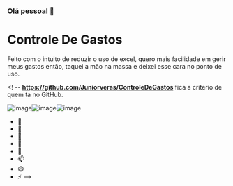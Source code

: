 ### Olá pessoal 👋

# Controle De Gastos
Feito com o intuito de reduzir o uso de excel, quero mais facilidade em gerir meus gastos então, taquei a mão na massa e deixei esse cara no ponto de uso.



<! --
**https://github.com/Juniorveras/ControleDeGastos** fica a criterio de quem ta no GitHub.


![image](https://user-images.githubusercontent.com/45885190/162825571-ab2abc57-65fe-4288-b37b-580dca2bc217.png)![image](https://user-images.githubusercontent.com/45885190/162826429-ec9af2b0-31a4-4d3a-93ca-1fe406951235.png)![image](https://user-images.githubusercontent.com/45885190/162826805-bc81bcd8-b00d-47a9-83f3-1a99a1280a22.png)



          
- 🔭 
- 🌱 
- 👯 
- 🤔 
- 💬 
- 📫 
- 😄 
- ⚡ 
-->
